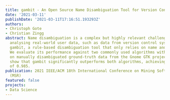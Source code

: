 ```yaml
---
title: gambit - An Open Source Name Disambiguation Tool for Version Control Systems
date: '2021-03-11'
publishDate: '2021-03-11T17:16:51.193293Z'
authors:
- Christoph Gote
- Christian Zingg
abstract: Name disambiguation is a complex but highly relevant challenge whenever
  analysing real-world user data, such as data from version control systems. We propose
  gambit, a rule-based disambiguation tool that only relies on name and email information.
  We evaluate its performance against two commonly used algorithms with similar characteristics
  on manually disambiguated ground-truth data from the Gnome GTK project. Our results
  show that gambit significantly outperforms both algorithms, achieving an F1 score
  of 0.985.
publication: 2021 IEEE/ACM 18th International Conference on Mining Software Repositories
  (MSR)
featured: false
projects:
- Data Science
---
```

